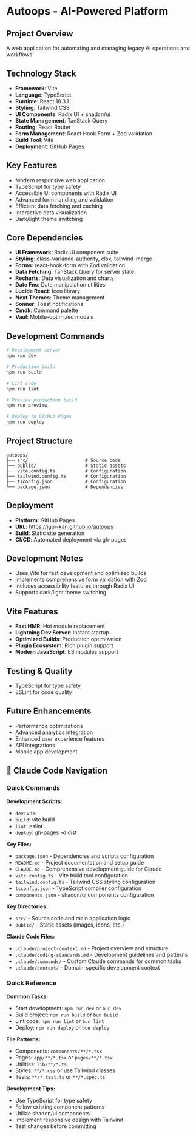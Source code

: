 # Autoops - AI-Powered Platform

## Project Overview
A web application for automating and managing legacy AI operations and workflows.

## Technology Stack
- **Framework**: Vite
- **Language**: TypeScript
- **Runtime**: React 18.3.1
- **Styling**: Tailwind CSS
- **UI Components**: Radix UI + shadcn/ui
- **State Management**: TanStack Query
- **Routing**: React Router
- **Form Management**: React Hook Form + Zod validation
- **Build Tool**: Vite
- **Deployment**: GitHub Pages

## Key Features
- Modern responsive web application
- TypeScript for type safety
- Accessible UI components with Radix UI
- Advanced form handling and validation
- Efficient data fetching and caching
- Interactive data visualization
- Dark/light theme switching

## Core Dependencies
- **UI Framework**: Radix UI component suite
- **Styling**: class-variance-authority, clsx, tailwind-merge
- **Forms**: react-hook-form with Zod validation
- **Data Fetching**: TanStack Query for server state
- **Recharts**: Data visualization and charts
- **Date Fns**: Date manipulation utilities
- **Lucide React**: Icon library
- **Next Themes**: Theme management
- **Sonner**: Toast notifications
- **Cmdk**: Command palette
- **Vaul**: Mobile-optimized modals

## Development Commands
```bash
# Development server
npm run dev

# Production build
npm run build

# Lint code
npm run lint

# Preview production build
npm run preview

# Deploy to GitHub Pages
npm run deploy

```

## Project Structure
```
autoops/
├── src/                     # Source code
├── public/                  # Static assets
├── vite.config.ts           # Configuration
├── tailwind.config.ts       # Configuration
├── tsconfig.json            # Configuration
└── package.json             # Dependencies
```

## Deployment
- **Platform**: GitHub Pages
- **URL**: https://igor-kan.github.io/autoops
- **Build**: Static site generation
- **CI/CD**: Automated deployment via gh-pages

## Development Notes
- Uses Vite for fast development and optimized builds
- Implements comprehensive form validation with Zod
- Includes accessibility features through Radix UI
- Supports dark/light theme switching

## Vite Features
- **Fast HMR**: Hot module replacement
- **Lightning Dev Server**: Instant startup
- **Optimized Builds**: Production optimization
- **Plugin Ecosystem**: Rich plugin support
- **Modern JavaScript**: ES modules support

## Testing & Quality
- TypeScript for type safety
- ESLint for code quality

## Future Enhancements
- Performance optimizations
- Advanced analytics integration
- Enhanced user experience features
- API integrations
- Mobile app development



## 🧭 Claude Code Navigation

### Quick Commands
**Development Scripts:**
- `dev`: vite
- `build`: vite build
- `lint`: eslint .
- `deploy`: gh-pages -d dist

**Key Files:**
- `package.json` - Dependencies and scripts configuration
- `README.md` - Project documentation and setup guide
- `CLAUDE.md` - Comprehensive development guide for Claude
- `vite.config.ts` - Vite build tool configuration
- `tailwind.config.ts` - Tailwind CSS styling configuration
- `tsconfig.json` - TypeScript compiler configuration
- `components.json` - shadcn/ui components configuration

**Key Directories:**
- `src/` - Source code and main application logic
- `public/` - Static assets (images, icons, etc.)

**Claude Code Files:**
- `.claude/project-context.md` - Project overview and structure
- `.claude/coding-standards.md` - Development guidelines and patterns
- `.claude/commands/` - Custom Claude commands for common tasks
- `.claude/context/` - Domain-specific development context


### Quick Reference

**Common Tasks:**
- Start development: `npm run dev` or `bun dev`
- Build project: `npm run build` or `bun build`
- Lint code: `npm run lint` or `bun lint`
- Deploy: `npm run deploy` or `bun deploy`

**File Patterns:**
- Components: `components/**/*.tsx`
- Pages: `app/**/*.tsx` or `pages/**/*.tsx`
- Utilities: `lib/**/*.ts`
- Styles: `**/*.css` or use Tailwind classes
- Tests: `**/*.test.ts` or `**/*.spec.ts`

**Development Tips:**
- Use TypeScript for type safety
- Follow existing component patterns
- Utilize shadcn/ui components
- Implement responsive design with Tailwind
- Test changes before committing

